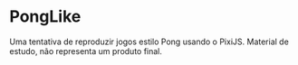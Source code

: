# PongLike
Uma tentativa de reproduzir jogos estilo Pong usando o PixiJS. Material de estudo, não representa um produto final.
